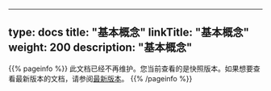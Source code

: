 
---
type: docs
title: "基本概念"
linkTitle: "基本概念"
weight: 200
description: "基本概念"
---

{{% pageinfo %}} 此文档已经不再维护。您当前查看的是快照版本。如果想要查看最新版本的文档，请参阅[最新版本](/zh/docs3-v2/golang-sdk/concept/)。
{{% /pageinfo %}}